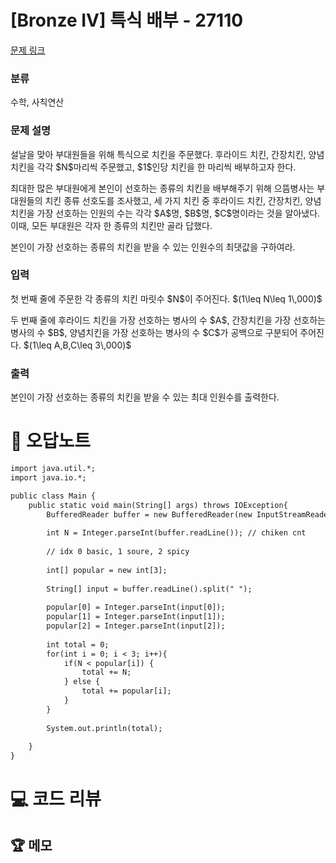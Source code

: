 # [Bronze IV] 특식 배부 - 27110 

[문제 링크](https://www.acmicpc.net/problem/27110) 

### 분류

수학, 사칙연산

### 문제 설명

<p>설날을 맞아 부대원들을 위해 특식으로 치킨을 주문했다. 후라이드 치킨, 간장치킨, 양념치킨을 각각 $N$마리씩 주문했고, $1$인당 치킨을 한 마리씩 배부하고자 한다.</p>

<p>최대한 많은 부대원에게 본인이 선호하는 종류의 치킨을 배부해주기 위해 으뜸병사는 부대원들의 치킨 종류 선호도를 조사했고, 세 가지 치킨 중 후라이드 치킨, 간장치킨, 양념치킨을 가장 선호하는 인원의 수는 각각 $A$명, $B$명, $C$명이라는 것을 알아냈다. 이때, 모든 부대원은 각자 한 종류의 치킨만 골라 답했다.</p>

<p>본인이 가장 선호하는 종류의 치킨을 받을 수 있는 인원수의 최댓값을 구하여라.</p>

### 입력 

 <p>첫 번째 줄에 주문한 각 종류의 치킨 마릿수 $N$이 주어진다. $(1\leq N\leq 1\,000)$</p>

<p>두 번째 줄에 후라이드 치킨을 가장 선호하는 병사의 수 $A$, 간장치킨을 가장 선호하는 병사의 수 $B$, 양념치킨을 가장 선호하는 병사의 수 $C$가 공백으로 구분되어 주어진다. $(1\leq A,B,C\leq 3\,000)$</p>

### 출력 

 <p>본인이 가장 선호하는 종류의 치킨을 받을 수 있는 최대 인원수를 출력한다.</p>



#  🚀  오답노트 

```diff
import java.util.*;
import java.io.*;

public class Main {
    public static void main(String[] args) throws IOException{
        BufferedReader buffer = new BufferedReader(new InputStreamReader(System.in));
        
        int N = Integer.parseInt(buffer.readLine()); // chiken cnt
        
        // idx 0 basic, 1 soure, 2 spicy
        
        int[] popular = new int[3];
        
        String[] input = buffer.readLine().split(" ");
        
        popular[0] = Integer.parseInt(input[0]);
        popular[1] = Integer.parseInt(input[1]);
        popular[2] = Integer.parseInt(input[2]);
        
        int total = 0;
        for(int i = 0; i < 3; i++){
            if(N < popular[i]) {
                total += N;
            } else {
                total += popular[i];
            }
        }
        
        System.out.println(total);
        
    }
}

```

# 💻 코드 리뷰




 ## 🏆 메모 

